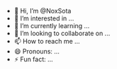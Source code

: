 - 👋 Hi, I’m @NoxSota
- 👀 I’m interested in ...
- 🌱 I’m currently learning ...
- 💞️ I’m looking to collaborate on ...
- 📫 How to reach me ...
- 😄 Pronouns: ...
- ⚡ Fun fact: ...

<!---
NoxSota/NoxSota is a ✨ special ✨ repository because its `README.md` (this file) appears on your GitHub profile.
You can click the Preview link to take a look at your changes.
--->
